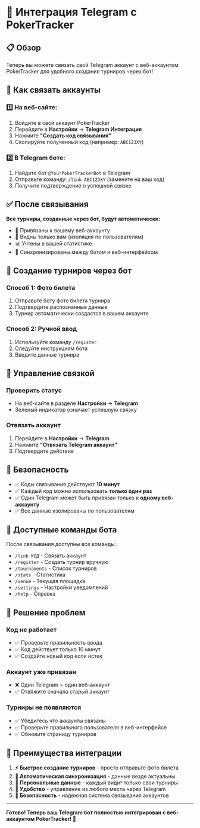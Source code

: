 # 🤖 Интеграция Telegram с PokerTracker

## 📋 Обзор

Теперь вы можете связать свой Telegram аккаунт с веб-аккаунтом PokerTracker для удобного создания турниров через бот!

## 🔗 Как связать аккаунты

### 1️⃣ На веб-сайте:
1. Войдите в свой аккаунт PokerTracker
2. Перейдите в **Настройки** → **Telegram Интеграция**
3. Нажмите **"Создать код связывания"**
4. Скопируйте полученный код (например: `ABC123XY`)

### 2️⃣ В Telegram боте:
1. Найдите бот `@YourPokerTrackerBot` в Telegram
2. Отправьте команду: `/link ABC123XY` (замените на ваш код)
3. Получите подтверждение о успешной связке

## ✅ После связывания

**Все турниры, созданные через бот, будут автоматически:**
- 🎯 Привязаны к вашему веб-аккаунту
- 👤 Видны только вам (изоляция по пользователям)
- 📊 Учтены в вашей статистике
- 🔄 Синхронизированы между ботом и веб-интерфейсом

## 🎰 Создание турниров через бот

### Способ 1: Фото билета
1. Отправьте боту фото билета турнира
2. Подтвердите распознанные данные
3. Турнир автоматически создастся в вашем аккаунте

### Способ 2: Ручной ввод
1. Используйте команду `/register`
2. Следуйте инструкциям бота
3. Введите данные турнира

## 🔧 Управление связкой

### Проверить статус
- На веб-сайте в разделе **Настройки** → **Telegram**
- Зеленый индикатор означает успешную связку

### Отвязать аккаунт
1. Перейдите в **Настройки** → **Telegram**
2. Нажмите **"Отвязать Telegram аккаунт"**
3. Подтвердите действие

## 🚨 Безопасность

- ✅ Коды связывания действуют **10 минут**
- ✅ Каждый код можно использовать **только один раз**
- ✅ Один Telegram может быть привязан только к **одному веб-аккаунту**
- ✅ Все данные изолированы по пользователям

## 📱 Доступные команды бота

После связывания доступны все команды:
- `/link КОД` - Связать аккаунт
- `/register` - Создать турнир вручную
- `/tournaments` - Список турниров
- `/stats` - Статистика
- `/venue` - Текущая площадка
- `/settings` - Настройки уведомлений
- `/help` - Справка

## 🐛 Решение проблем

### Код не работает
- ✅ Проверьте правильность ввода
- ✅ Код действует только 10 минут
- ✅ Создайте новый код если истек

### Аккаунт уже привязан
- ❌ Один Telegram = один веб-аккаунт
- ✅ Отвяжите сначала старый аккаунт

### Турниры не появляются
- ✅ Убедитесь что аккаунты связаны
- ✅ Проверьте правильного пользователя в веб-интерфейсе
- ✅ Обновите страницу турниров

## 🎯 Преимущества интеграции

1. **⚡ Быстрое создание турниров** - просто отправьте фото билета
2. **🔄 Автоматическая синхронизация** - данные везде актуальны
3. **👤 Персональные данные** - каждый видит только свои турниры
4. **📱 Удобство** - управление из любого места через Telegram
5. **🔐 Безопасность** - надежная система связывания аккаунтов

---

**Готово! Теперь ваш Telegram бот полностью интегрирован с веб-аккаунтом PokerTracker! 🚀**

